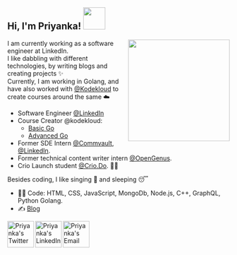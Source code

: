 <h2> Hi, I'm Priyanka! <img src="https://media.giphy.com/media/mGcNjsfWAjY5AEZNw6/giphy.gif" width="50"></h2>

<img align='right' src="https://media.giphy.com/media/ieyl9zmCjO4b4t6qoY/giphy.gif" width="230">

I am currently working as a software engineer at LinkedIn.<br>
I like dabbling with different technologies, by writing blogs and creating projects :sparkles: <br>
Currently, I am working in Golang, and have also worked with [@Kodekloud](https://kodekloud.com) to create courses around the same :cloud: <br>

- Software Engineer [@LinkedIn](https://www.linkedin.com/feed/)
- Course Creator @kodekloud: 
  - [Basic Go](https://kodekloud.com/courses/golang/)
  - [Advanced Go](https://kodekloud.com/courses/advanced-golang/)
- Former SDE Intern [@Commvault](https://www.commvault.com/), [@LinkedIn](https://www.linkedin.com/feed/). 
- Former technical content writer intern [@OpenGenus](http://www.opengenus.org/).
- Crio Launch student [@Crio.Do](https://www.crio.do/). :woman_technologist: <br>

Besides coding, I like singing :microphone: and sleeping :sleeping:

- :woman_technologist: Code: HTML, CSS, JavaScript, MongoDb, Node.js, C++, GraphQL, Python Golang.
- :writing_hand: [Blog](https://priyanka488.hashnode.dev/)

<a href="https://twitter.com/Priyanka__488">
  <img align="left" alt="Priyanka's Twitter" src="https://img.icons8.com/?size=512&id=119014&format=png" width="60" height="60"/>
</a>

<a href="https://www.linkedin.com/in/priyanka488/">
  <img align="left" alt="Priyanka's LinkedIn" src="https://img.icons8.com/?size=512&id=118979&format=png" width="60" height="60"/>
</a>

<a href="mailto:priyankayadav14999@gmail.com">
  <img align="left" alt="Priyanka's Email" src="https://img.icons8.com/?size=512&id=Ros6Kw5sh4Wx&format=png" width="60" height="60"/>
</a>




